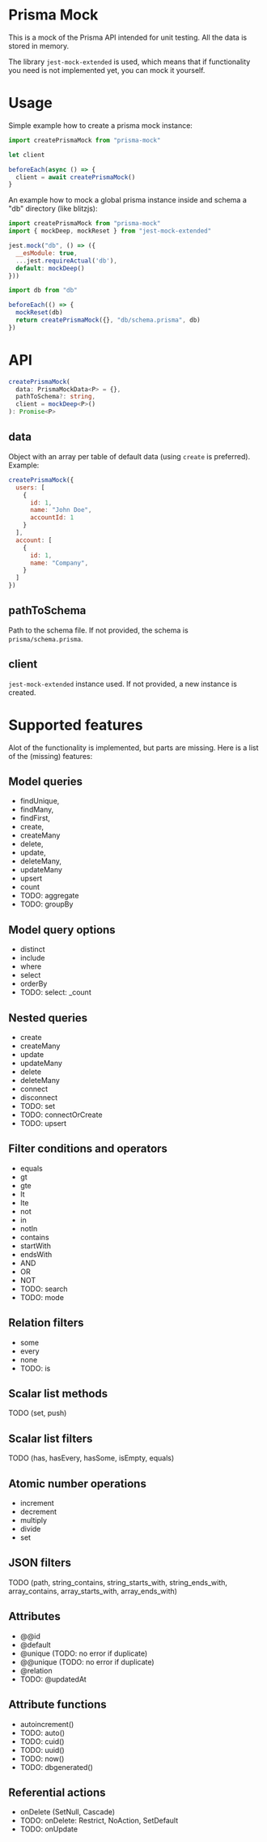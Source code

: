 
# Prisma Mock

This is a mock of the Prisma API intended for unit testing. All the data is stored in memory.

The library `jest-mock-extended` is used, which means that if functionality you need is not implemented yet, you can mock it yourself.

# Usage

Simple example how to create a prisma mock instance:

```js
import createPrismaMock from "prisma-mock"

let client

beforeEach(async () => {
  client = await createPrismaMock()
}
```


An example how to mock a global prisma instance inside and schema a "db" directory (like blitzjs):

```js
import createPrismaMock from "prisma-mock"
import { mockDeep, mockReset } from "jest-mock-extended"

jest.mock("db", () => ({
  __esModule: true,
  ...jest.requireActual('db'),
  default: mockDeep()
}))

import db from "db"

beforeEach(() => {
  mockReset(db)
  return createPrismaMock({}, "db/schema.prisma", db)
})
```


# API

```ts
createPrismaMock(
  data: PrismaMockData<P> = {},
  pathToSchema?: string,
  client = mockDeep<P>()
): Promise<P>
```

## data

Object with an array per table of default data (using `create` is preferred). Example:

```js
createPrismaMock({
  users: [
    {
      id: 1,
      name: "John Doe",
      accountId: 1
    }
  ],
  account: [
    {
      id: 1,
      name: "Company",
    }
  ]
})
```


## pathToSchema
Path to the schema file. If not provided, the schema is `prisma/schema.prisma`.

## client
`jest-mock-extended` instance used. If not provided, a new instance is created.


# Supported features
Alot of the functionality is implemented, but parts are missing. Here is a list of the (missing) features:

## Model queries
- findUnique,
- findMany,
- findFirst,
- create,
- createMany
- delete,
- update,
- deleteMany,
- updateMany
- upsert
- count
- TODO: aggregate
- TODO: groupBy


## Model query options
- distinct
- include
- where
- select
- orderBy
- TODO: select: _count

## Nested queries
- create
- createMany
- update
- updateMany
- delete
- deleteMany
- connect
- disconnect
- TODO: set
- TODO: connectOrCreate
- TODO: upsert


## Filter conditions and operators
- equals
- gt
- gte
- lt
- lte
- not
- in
- notIn
- contains
- startWith
- endsWith
- AND
- OR
- NOT
- TODO: search
- TODO: mode

## Relation filters
- some
- every
- none
- TODO: is

## Scalar list methods
TODO (set, push)

## Scalar list filters
TODO (has, hasEvery, hasSome, isEmpty, equals)

## Atomic number operations
- increment
- decrement
- multiply
- divide
- set

## JSON filters
TODO (path, string_contains, string_starts_with, string_ends_with, array_contains, array_starts_with, array_ends_with)

## Attributes
- @@id
- @default
- @unique (TODO: no error if duplicate)
- @@unique (TODO: no error if duplicate)
- @relation
- TODO: @updatedAt

## Attribute functions
- autoincrement()
- TODO: auto()
- TODO: cuid()
- TODO: uuid()
- TODO: now()
- TODO: dbgenerated()

## Referential actions
- onDelete (SetNull, Cascade)
- TODO: onDelete: Restrict, NoAction, SetDefault
- TODO: onUpdate

